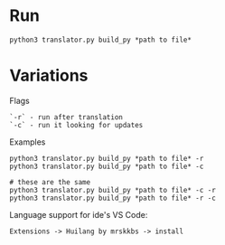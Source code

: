 #   Run

    python3 translator.py build_py *path to file*

# Variations
Flags

    `-r` - run after translation
    `-c` - run it looking for updates

Examples
    
    python3 translator.py build_py *path to file* -r    
    python3 translator.py build_py *path to file* -c 

    # these are the same
    python3 translator.py build_py *path to file* -c -r
    python3 translator.py build_py *path to file* -r -c

Language support for ide's
VS Code:

    Extensions -> Huilang by mrskkbs -> install

